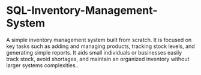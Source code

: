 # SQL-Inventory-Management-System
A simple inventory management system built from scratch. It is focused on key tasks such as adding and managing products, tracking stock levels, and generating simple reports. It aids small individuals or businesses easily track stock, avoid shortages, and maintain an organized inventory without larger systems complexities.. 
